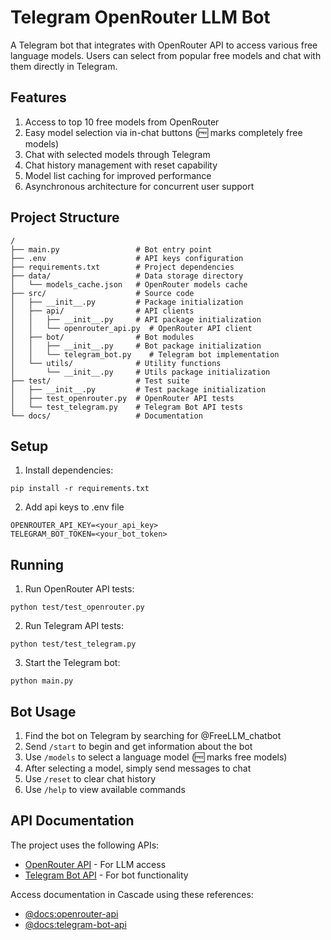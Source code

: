 # Telegram OpenRouter LLM Bot

A Telegram bot that integrates with OpenRouter API to access various free language models. Users can select from popular free models and chat with them directly in Telegram.

## Features

1. Access to top 10 free models from OpenRouter
2. Easy model selection via in-chat buttons (🆓 marks completely free models) 
3. Chat with selected models through Telegram
4. Chat history management with reset capability
5. Model list caching for improved performance
6. Asynchronous architecture for concurrent user support

## Project Structure

```
/
├── main.py                 # Bot entry point
├── .env                    # API keys configuration
├── requirements.txt        # Project dependencies
├── data/                   # Data storage directory
│   └── models_cache.json   # OpenRouter models cache
├── src/                    # Source code
│   ├── __init__.py         # Package initialization
│   ├── api/                # API clients
│   │   ├── __init__.py     # API package initialization
│   │   └── openrouter_api.py  # OpenRouter API client
│   ├── bot/                # Bot modules
│   │   ├── __init__.py     # Bot package initialization
│   │   └── telegram_bot.py    # Telegram bot implementation
│   └── utils/              # Utility functions
│       └── __init__.py     # Utils package initialization
├── test/                   # Test suite
│   ├── __init__.py         # Test package initialization
│   ├── test_openrouter.py  # OpenRouter API tests
│   └── test_telegram.py    # Telegram Bot API tests
└── docs/                   # Documentation
```

## Setup

1. Install dependencies:
```
pip install -r requirements.txt
```

2. Add api keys to .env file
```
OPENROUTER_API_KEY=<your_api_key>
TELEGRAM_BOT_TOKEN=<your_bot_token>
```


## Running

1. Run OpenRouter API tests:
```
python test/test_openrouter.py
```

2. Run Telegram API tests:
```
python test/test_telegram.py
```

3. Start the Telegram bot:
```
python main.py
```

## Bot Usage

1. Find the bot on Telegram by searching for @FreeLLM_chatbot
2. Send `/start` to begin and get information about the bot
3. Use `/models` to select a language model (🆓 marks free models)
4. After selecting a model, simply send messages to chat
5. Use `/reset` to clear chat history
6. Use `/help` to view available commands

## API Documentation

The project uses the following APIs:
- [OpenRouter API](https://openrouter.ai/docs) - For LLM access
- [Telegram Bot API](https://core.telegram.org/bots/api) - For bot functionality

Access documentation in Cascade using these references:
- [@docs:openrouter-api](https://openrouter.ai/docs)
- [@docs:telegram-bot-api](https://core.telegram.org/bots/api)
